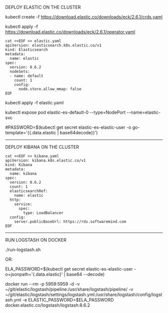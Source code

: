 DEPLOY ELASTIC ON THE CLUSTER

kubectl create -f https://download.elastic.co/downloads/eck/2.6.1/crds.yaml

kubectl apply -f https://download.elastic.co/downloads/eck/2.6.1/operator.yaml

```
cat <<EOF >> elastic.yaml
apiVersion: elasticsearch.k8s.elastic.co/v1
kind: Elasticsearch
metadata:
  name: elastic
spec:
  version: 8.6.2
  nodeSets:
  - name: default
    count: 1
    config:
      node.store.allow_mmap: false
EOF
```

kubectl apply -f elastic.yaml

kubectl expose pod elastic-es-default-0 --type=NodePort --name=elastic-svc

#PASSWORD=$(kubectl get secret elastic-es-elastic-user -o go-template='{{.data.elastic | base64decode}}')


------------------------------------------------------
DEPLOY KIBANA ON THE CLUSTER

```
cat <<EOF >> kibana.yaml
apiVersion: kibana.k8s.elastic.co/v1
kind: Kibana
metadata:
  name: kibana
spec:
  version: 8.6.2
  count: 1
  elasticsearchRef:
    name: elastic
  http:
    service:
      spec:
        type: LoadBalancer
  config:
    server.publicBaseUrl: https://rds.softwaremind.com
EOF
```

------------------------------------------------------
RUN LOGSTASH ON DOCKER

./run-logstash.sh


OR:

ELA_PASSWORD=$(kubectl get secret elastic-es-elastic-user -o=jsonpath='{.data.elastic}' | base64 --decode)

docker run  --rm -p 5959:5959 -d -v ~/git/elastic/logstash/pipeline:/usr/share/logstash/pipeline/  -v ~/git/elastic/logstash/settings/logstash.yml:/usr/share/logstash/config/logstash.yml -e ELASTIC_PASSWORD=$ELA_PASSWORD docker.elastic.co/logstash/logstash:8.6.2

